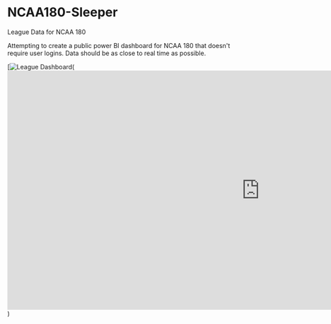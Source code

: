 # NCAA180-Sleeper
League Data for NCAA 180

Attempting to create a public power BI dashboard for NCAA 180 that doesn't require user logins.  Data should be as close to real time as possible.


[![League Dashboard](https://en.wikipedia.org/wiki/National_Collegiate_Athletic_Association#/media/File:NCAA_logo.svg)(<iframe title="Sleeper NCAA Data" width="1140" height="541.25" src="https://app.powerbi.com/reportEmbed?reportId=a3d113c5-a95d-435a-b701-6e11ca9019b9&appId=e96dcebe-e0e1-4f81-9f0b-e85231c5713c&autoAuth=true&ctid=e44ec4c0-846a-4067-b0f6-5b34149cac28" frameborder="0" allowFullScreen="true"></iframe>)
